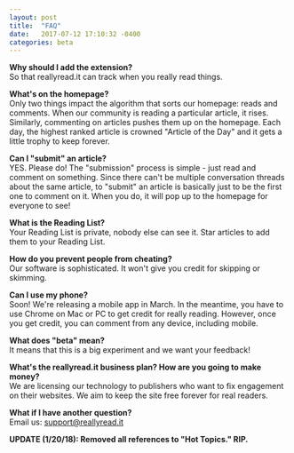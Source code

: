 ```yaml
---
layout: post
title:  "FAQ"
date:   2017-07-12 17:10:32 -0400
categories: beta
---
```

<b>Why should I add the extension?</b><br>
So that reallyread.it can track when you really read things.

<b>What's on the homepage?</b><br>
Only two things impact the algorithm that sorts our homepage: reads and comments. When our community is reading a particular article, it rises. Similarly, commenting on articles pushes them up on the homepage. Each day, the highest ranked article is crowned "Article of the Day" and it gets a little trophy to keep forever.

<b>Can I "submit" an article?</b><br>
YES. Please do! The "submission" process is simple - just read and comment on something. Since there can't be multiple conversation threads about the same article, to "submit" an article is basically just to be the first one to comment on it. When you do, it will pop up to the homepage for everyone to see! 

<b>What is the Reading List?</b><br>
Your Reading List is private, nobody else can see it. Star articles to add them to your Reading List.

<b>How do you prevent people from cheating?</b><br>
Our software is sophisticated. It won't give you credit for skipping or skimming. 

<b>Can I use my phone?</b><br>
Soon! We're releasing a mobile app in March. In the meantime, you have to use Chrome on Mac or PC to get credit for really reading. However, once you get credit, you can comment from any device, including mobile.

<b>What does "beta" mean?</b><br>
It means that this is a big experiment and we want your feedback!  

<b>What's the reallyread.it business plan? How are you going to make money?</b><br>
We are licensing our technology to publishers who want to fix engagement on their websites. We aim to keep the site free forever for real readers.

<b>What if I have another question?</b><br>
Email us: support@reallyread.it

<b>UPDATE (1/20/18): Removed all references to "Hot Topics." RIP.</b><br>
